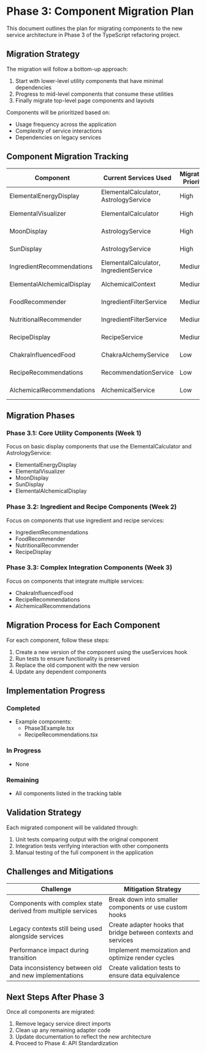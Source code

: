# Phase 3: Component Migration Plan

This document outlines the plan for migrating components to the new service architecture in Phase 3 of the TypeScript refactoring project.

## Migration Strategy

The migration will follow a bottom-up approach:

1. Start with lower-level utility components that have minimal dependencies
2. Progress to mid-level components that consume these utilities
3. Finally migrate top-level page components and layouts

Components will be prioritized based on:
- Usage frequency across the application
- Complexity of service interactions
- Dependencies on legacy services

## Component Migration Tracking

| Component | Current Services Used | Migration Priority | Dependencies | Status |
|-----------|----------------------|-------------------|--------------|--------|
| ElementalEnergyDisplay | ElementalCalculator, AstrologyService | High | None | Not Started |
| ElementalVisualizer | ElementalCalculator | High | None | Not Started |
| MoonDisplay | AstrologyService | High | None | Not Started |
| SunDisplay | AstrologyService | High | None | Not Started |
| IngredientRecommendations | ElementalCalculator, IngredientService | Medium | ElementalEnergyDisplay | Not Started |
| ElementalAlchemicalDisplay | AlchemicalContext | Medium | None | Not Started |
| FoodRecommender | IngredientFilterService | Medium | IngredientRecommendations | Not Started |
| NutritionalRecommender | IngredientFilterService | Medium | None | Not Started |
| RecipeDisplay | RecipeService | Medium | None | Not Started |
| ChakraInfluencedFood | ChakraAlchemyService | Low | ElementalEnergyDisplay | Not Started |
| RecipeRecommendations | RecommendationService | Low | RecipeDisplay | Not Started |
| AlchemicalRecommendations | AlchemicalService | Low | ElementalEnergyDisplay | Not Started |

## Migration Phases

### Phase 3.1: Core Utility Components (Week 1)

Focus on basic display components that use the ElementalCalculator and AstrologyService:

- ElementalEnergyDisplay
- ElementalVisualizer
- MoonDisplay
- SunDisplay
- ElementalAlchemicalDisplay

### Phase 3.2: Ingredient and Recipe Components (Week 2)

Focus on components that use ingredient and recipe services:

- IngredientRecommendations
- FoodRecommender
- NutritionalRecommender
- RecipeDisplay

### Phase 3.3: Complex Integration Components (Week 3)

Focus on components that integrate multiple services:

- ChakraInfluencedFood
- RecipeRecommendations
- AlchemicalRecommendations

## Migration Process for Each Component

For each component, follow these steps:

1. Create a new version of the component using the useServices hook
2. Run tests to ensure functionality is preserved
3. Replace the old component with the new version
4. Update any dependent components

## Implementation Progress

### Completed

- Example components:
  - Phase3Example.tsx
  - RecipeRecommendations.tsx

### In Progress

- None

### Remaining

- All components listed in the tracking table

## Validation Strategy

Each migrated component will be validated through:

1. Unit tests comparing output with the original component
2. Integration tests verifying interaction with other components
3. Manual testing of the full component in the application

## Challenges and Mitigations

| Challenge | Mitigation Strategy |
|-----------|---------------------|
| Components with complex state derived from multiple services | Break down into smaller components or use custom hooks |
| Legacy contexts still being used alongside services | Create adapter hooks that bridge between contexts and services |
| Performance impact during transition | Implement memoization and optimize render cycles |
| Data inconsistency between old and new implementations | Create validation tests to ensure data equivalence |

## Next Steps After Phase 3

Once all components are migrated:

1. Remove legacy service direct imports
2. Clean up any remaining adapter code
3. Update documentation to reflect the new architecture
4. Proceed to Phase 4: API Standardization 